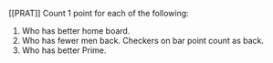 [[PRAT]]
Count 1 point for each of the following:
1) Who has better home board.
2) Who has fewer men back. Checkers on bar point count as back. 
3) Who has better Prime.
